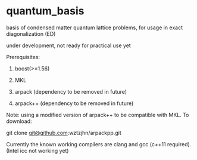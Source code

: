 # quantum_basis
basis of condensed matter quantum lattice problems, for usage in exact diagonalization (ED)

under development, not ready for practical use yet

Prerequisites:

1. boost(>=1.56)

2. MKL

3. arpack (dependency to be removed in future)

4. arpack++ (dependency to be removed in future)

Note: using a modified version of arpack++ to be compatible with MKL. To download:

git clone git@github.com:wztzjhn/arpackpp.git

Currently the known working compilers are clang and gcc (c++11 required). (Intel icc not working yet)
